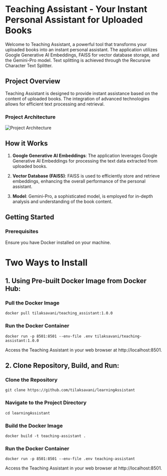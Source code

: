 # Teaching Assistant - Your Instant Personal Assistant for Uploaded Books

Welcome to Teaching Assistant, a powerful tool that transforms your uploaded books into an instant personal assistant. The application utilizes Google Generative AI Embeddings, FAISS for vector database storage, and the Gemini-Pro model. Text splitting is achieved through the Recursive Character Text Splitter.

## Project Overview

Teaching Assistant is designed to provide instant assistance based on the content of uploaded books. The integration of advanced technologies allows for efficient text processing and retrieval.

### Project Architecture

![Project Architecture](https://github.com/tilaksavani/learningAssistant/raw/main/images/architecture.png)


## How it Works

1. **Google Generative AI Embeddings**: The application leverages Google Generative AI Embeddings for processing the text data extracted from uploaded books.

2. **Vector Database (FAISS)**: FAISS is used to efficiently store and retrieve embeddings, enhancing the overall performance of the personal assistant.

3. **Model**: Gemini-Pro, a sophisticated model, is employed for in-depth analysis and understanding of the book content.

## Getting Started

### Prerequisites
Ensure you have Docker installed on your machine.

# Two Ways to Install
## 1. Using Pre-built Docker Image from Docker Hub:
### Pull the Docker Image
```console
docker pull tilaksavani/teaching_assistant:1.0.0
```

### Run the Docker Container
```console
docker run -p 8501:8501 --env-file .env tilaksavani/teaching-assistant:1.0.0
```
Access the Teaching Assistant in your web browser at http://localhost:8501.


## 2. Clone Repository, Build, and Run:
### Clone the Repository
```console
git clone https://github.com/tilaksavani/learningAssistant
```

### Navigate to the Project Directory
```console
cd learningAssistant
```

### Build the Docker Image
```console
docker build -t teaching-assistant .
```

### Run the Docker Container
```console
docker run -p 8501:8501 --env-file .env teaching-assistant
```

Access the Teaching Assistant in your web browser at http://localhost:8501.
